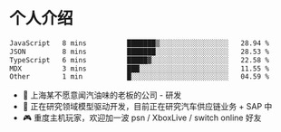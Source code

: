 # 个人介绍

<!--START_SECTION:waka-->

```txt
JavaScript   8 mins          ███████▒░░░░░░░░░░░░░░░░░   28.94 %
JSON         8 mins          ███████░░░░░░░░░░░░░░░░░░   28.53 %
TypeScript   6 mins          █████▓░░░░░░░░░░░░░░░░░░░   22.58 %
MDX          3 mins          ███░░░░░░░░░░░░░░░░░░░░░░   11.55 %
Other        1 min           █░░░░░░░░░░░░░░░░░░░░░░░░   04.59 %
```

<!--END_SECTION:waka-->

- 🔭 上海某不愿意闻汽油味的老板的公司 - 研发
- 🌱 正在研究领域模型驱动开发，目前正在研究汽车供应链业务 + SAP 中
- 🎮 重度主机玩家，欢迎加一波 psn / XboxLive / switch online 好友
